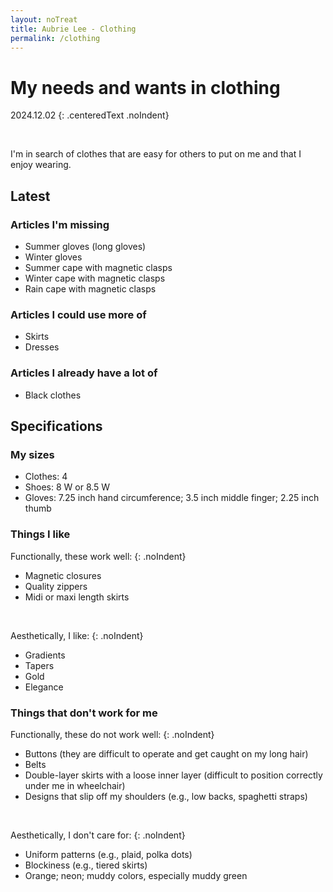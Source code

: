 ```yaml
---
layout: noTreat
title: Aubrie Lee - Clothing
permalink: /clothing
---
```

# My needs and wants in clothing

2024.12.02
{: .centeredText .noIndent}

<br>

I'm in search of clothes that are easy for others to put on me and that I enjoy wearing.

## Latest
### Articles I'm missing
* Summer gloves (long gloves)
* Winter gloves
* Summer cape with magnetic clasps
* Winter cape with magnetic clasps
* Rain cape with magnetic clasps

### Articles I could use more of
* Skirts
* Dresses

### Articles I already have a lot of
* Black clothes

## Specifications
### My sizes
* Clothes: 4
* Shoes: 8 W or 8.5 W
* Gloves: 7.25 inch hand circumference; 3.5 inch middle finger; 2.25 inch thumb

### Things I like

Functionally, these work well:
{: .noIndent}
* Magnetic closures
* Quality zippers
* Midi or maxi length skirts

<br>

Aesthetically, I like:
{: .noIndent}
* Gradients
* Tapers
* Gold
* Elegance

### Things that don't work for me

Functionally, these do not work well:
{: .noIndent}
* Buttons (they are difficult to operate and get caught on my long hair)
* Belts
* Double-layer skirts with a loose inner layer (difficult to position correctly under me in wheelchair)
* Designs that slip off my shoulders (e.g., low backs, spaghetti straps)

<br>

Aesthetically, I don't care for:
{: .noIndent}
* Uniform patterns (e.g., plaid, polka dots)
* Blockiness (e.g., tiered skirts)
* Orange; neon; muddy colors, especially muddy green
